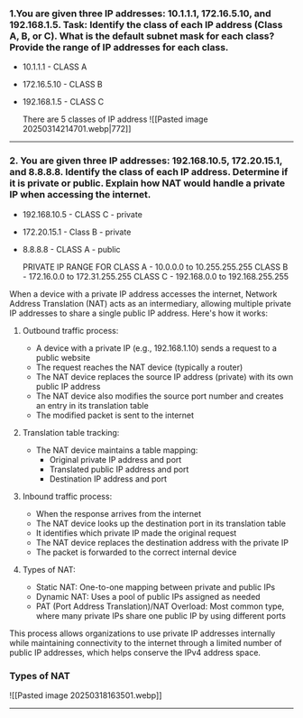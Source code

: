  
### 1.You are given three IP addresses: 10.1.1.1, 172.16.5.10, and 192.168.1.5. Task: Identify the class of each IP address (Class A, B, or C). What is the default subnet mask for each class? Provide the range of IP addresses for each class.

- 10.1.1.1    - CLASS A
- 172.16.5.10 - CLASS B
- 192.168.1.5 - CLASS C

	There are 5 classes of IP address
	![[Pasted image 20250314214701.webp|772]]


---

### 2. You are given three IP addresses: 192.168.10.5, 172.20.15.1, and 8.8.8.8. Identify the class of each IP address. Determine if it is private or public. Explain how NAT would handle a private IP when accessing the internet.



- 192.168.10.5 - CLASS C - private
- 172.20.15.1 - Class B - private
- 8.8.8.8 - CLASS A - public

	PRIVATE IP RANGE FOR
	CLASS A - 10.0.0.0 to 10.255.255.255
	CLASS B - 172.16.0.0 to 172.31.255.255
	CLASS C - 192.168.0.0 to 192.168.255.255


When a device with a private IP address accesses the internet, Network Address Translation (NAT) acts as an intermediary, allowing multiple private IP addresses to share a single public IP address. Here's how it works:

1. Outbound traffic process:
    
    - A device with a private IP (e.g., 192.168.1.10) sends a request to a public website
    - The request reaches the NAT device (typically a router)
    - The NAT device replaces the source IP address (private) with its own public IP address
    - The NAT device also modifies the source port number and creates an entry in its translation table
    - The modified packet is sent to the internet
2. Translation table tracking:
    
    - The NAT device maintains a table mapping:
        - Original private IP address and port
        - Translated public IP address and port
        - Destination IP address and port
3. Inbound traffic process:
    
    - When the response arrives from the internet
    - The NAT device looks up the destination port in its translation table
    - It identifies which private IP made the original request
    - The NAT device replaces the destination address with the private IP
    - The packet is forwarded to the correct internal device
4. Types of NAT:
    
    - Static NAT: One-to-one mapping between private and public IPs
    - Dynamic NAT: Uses a pool of public IPs assigned as needed
    - PAT (Port Address Translation)/NAT Overload: Most common type, where many private IPs share one public IP by using different ports

This process allows organizations to use private IP addresses internally while maintaining connectivity to the internet through a limited number of public IP addresses, which helps conserve the IPv4 address space.


### Types of NAT

![[Pasted image 20250318163501.webp]]
___
